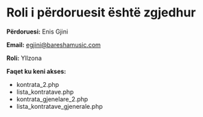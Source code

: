 # Roli i përdoruesit është zgjedhur
**Përdoruesi:** Enis Gjini

**Email:** egjini@bareshamusic.com

**Roli:** Yllzona

**Faqet ku keni akses:**
- kontrata_2.php
- lista_kontratave.php
- kontrata_gjenelare_2.php
- lista_kontratave_gjenerale.php
